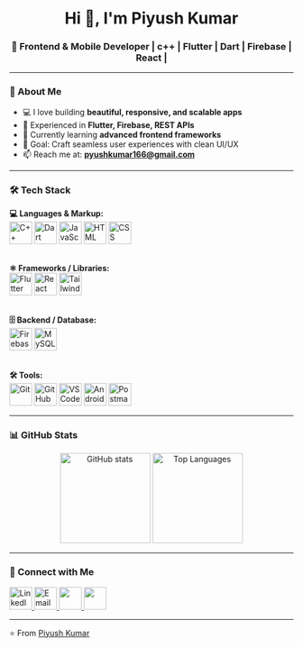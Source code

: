 <h1 align="center">Hi 👋, I'm Piyush Kumar</h1>
<h3 align="center">🚀 Frontend & Mobile Developer  | c++ | Flutter | Dart | Firebase | React |</h3>

---

### 🌟 About Me  
- 💻 I love building **beautiful, responsive, and scalable apps**  
- 🚀 Experienced in **Flutter, Firebase, REST APIs**  
- 🌱 Currently learning **advanced frontend frameworks**  
- 🎯 Goal: Craft seamless user experiences with clean UI/UX  
- 📫 Reach me at: **[pyushkumar166@gmail.com](mailto:pyushkumar166@gmail.com)**  

---

### 🛠️ Tech Stack  
<p align="left">
  <!-- Languages / Markup -->
  <b>💻 Languages & Markup:</b><br>
  <img src="https://skillicons.dev/icons?i=cpp" title="C++" height="40"/>
  <img src="https://skillicons.dev/icons?i=dart" title="Dart" height="40"/>
  <img src="https://skillicons.dev/icons?i=js" title="JavaScript" height="40"/>
  <img src="https://skillicons.dev/icons?i=html" title="HTML" height="40"/>
  <img src="https://skillicons.dev/icons?i=css" title="CSS" height="40"/>
  <br><br>

  <!-- Frameworks -->
  <b>⚛️ Frameworks / Libraries:</b><br>
  <img src="https://skillicons.dev/icons?i=flutter" title="Flutter" height="40"/>
  <img src="https://skillicons.dev/icons?i=react" title="React" height="40"/>
  <img src="https://skillicons.dev/icons?i=tailwind" title="Tailwind CSS" height="40"/>
  <br><br>

  <!-- Backend / DB -->
  <b>🗄️ Backend / Database:</b><br>
  <img src="https://skillicons.dev/icons?i=firebase" title="Firebase" height="40"/>
  <img src="https://skillicons.dev/icons?i=mysql" title="MySQL" height="40"/>
  <br><br>

  <!-- Tools -->
  <b>🛠️ Tools:</b><br>
  <img src="https://skillicons.dev/icons?i=git" title="Git" height="40"/>
  <img src="https://skillicons.dev/icons?i=github" title="GitHub" height="40"/>
  <img src="https://skillicons.dev/icons?i=vscode" title="VS Code" height="40"/>
  <img src="https://skillicons.dev/icons?i=androidstudio" title="Android Studio" height="40"/>
  <img src="https://skillicons.dev/icons?i=postman" title="Postman" height="40"/>
</p>

---

### 📊 GitHub Stats  
<p align="center">
  <img src="https://github-readme-stats.vercel.app/api?username=pyush117&show_icons=true&theme=tokyonight" alt="GitHub stats" height="160"/>
  <img src="https://github-readme-stats.vercel.app/api/top-langs/?username=pyush117&layout=compact&theme=tokyonight" alt="Top Languages" height="160"/>
</p>

---

### 🔗 Connect with Me  
<p align="left">
  <a href="https://www.linkedin.com/in/piyush-kumar-552982207/" target="_blank">
    <img src="https://skillicons.dev/icons?i=linkedin" title="LinkedIn" height="40"/>
  </a>
  <a href="mailto:pyushkumar166@gmail.com">
    <img src="https://skillicons.dev/icons?i=gmail" title="Email" height="40"/>
  </a>
  <a href="https://www.instagram.com/pyush_kumar_186" target="_blank">
    <img src="https://img.shields.io/badge/Instagram-E4405F?style=for-the-badge&logo=instagram&logoColor=white" height="40"/>
  </a>
  <a href="https://leetcode.com/u/piyush_0017/" target="_blank">
    <img src="https://img.shields.io/badge/LeetCode-FFA116?style=for-the-badge&logo=leetcode&logoColor=white" height="40"/>
  </a>
</p>

---

⭐️ From [Piyush Kumar](https://github.com/pyush117)
